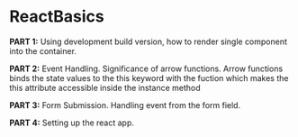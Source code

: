 # ReactBasics

**PART 1:** Using development build version, how to render single component into the container. 

**PART 2:** Event Handling. Significance of arrow functions. Arrow functions binds the state values to the this keyword with               the fuction which makes the this attribute accessible inside the instance method

**PART 3:** Form Submission. Handling event from the form field. 

**PART 4:** Setting up the react app.
